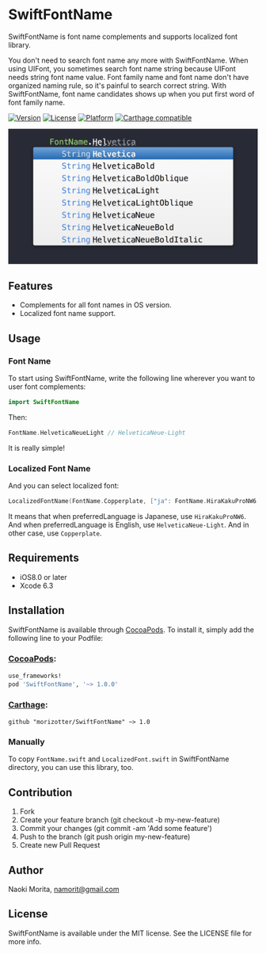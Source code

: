 # SwiftFontName

SwiftFontName is font name complements and supports localized font library.

You don't need to search font name any more with SwiftFontName. When using UIFont, you sometimes search font name string because UIFont needs string font name value. Font family name and font name don't have organized naming rule, so it's painful to search correct string. With SwiftFontName, font name candidates shows up when you put first word of font family name.

[![Version](https://img.shields.io/cocoapods/v/SwiftFontName.svg?style=flat)](http://cocoapods.org/pods/SwiftFontName)
[![License](https://img.shields.io/cocoapods/l/SwiftFontName.svg?style=flat)](http://cocoapods.org/pods/SwiftFontName)
[![Platform](https://img.shields.io/cocoapods/p/SwiftFontName.svg?style=flat)](http://cocoapods.org/pods/SwiftFontName)
[![Carthage compatible](https://img.shields.io/badge/Carthage-compatible-4BC51D.svg?style=flat)](https://github.com/Carthage/Carthage)

![Helvetica](misc/helvetica.png)

## Features

- Complements for all font names in OS version.
- Localized font name support.

## Usage

### Font Name

To start using SwiftFontName, write the following line wherever you want to user font complements:

```swift
import SwiftFontName
```

Then:

```swift
FontName.HelveticaNeueLight // HelveticaNeue-Light
```

It is really simple!

### Localized Font Name

And you can select localized font:

```swift
LocalizedFontName(FontName.Copperplate, ["ja": FontName.HiraKakuProNW6, "en": FontName.HelveticaNeueLight])
```

It means that when preferredLanguage is Japanese, use `HiraKakuProNW6`. And when preferredLanguage is English, use `HelveticaNeue-Light`. And in other case, use `Copperplate`.

## Requirements

- iOS8.0 or later
- Xcode 6.3

## Installation

SwiftFontName is available through [CocoaPods](http://cocoapods.org). To install
it, simply add the following line to your Podfile:

### [CocoaPods](http://cocoapods.org):

```ruby
use_frameworks!
pod 'SwiftFontName', '~> 1.0.0'
```

### [Carthage](https://github.com/Carthage/Carthage):

```ogdl
github "morizotter/SwiftFontName" ~> 1.0
```

### Manually

To copy `FontName.swift` and `LocalizedFont.swift` in SwiftFontName directory, you can use this library, too.

## Contribution

1. Fork
2. Create your feature branch (git checkout -b my-new-feature)
3. Commit your changes (git commit -am 'Add some feature')
4. Push to the branch (git push origin my-new-feature)
5. Create new Pull Request

## Author

Naoki Morita, namorit@gmail.com

## License

SwiftFontName is available under the MIT license. See the LICENSE file for more info.
